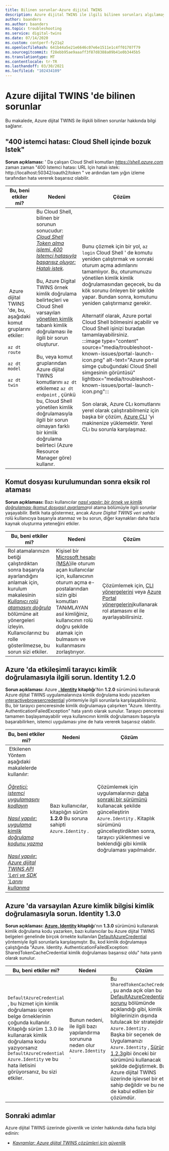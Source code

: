 ```yaml
---
title: Bilinen sorunlar-Azure dijital TWINS
description: Azure dijital TWINS ile ilgili bilinen sorunları algılamayı ve azaltıcı yardım alın.
author: baanders
ms.author: baanders
ms.topic: troubleshooting
ms.service: digital-twins
ms.date: 07/14/2020
ms.custom: contperf-fy21q2
ms.openlocfilehash: 641b44a5e21e6646c07e6e1511e1c4ff01707f79
ms.sourcegitcommit: f28ebb95ae9aaaff3f87d8388a09b41e0b3445b5
ms.translationtype: MT
ms.contentlocale: tr-TR
ms.lasthandoff: 03/30/2021
ms.locfileid: "102434109"
---
```

# <a name="known-issues-in-azure-digital-twins"></a>Azure dijital TWINS 'de bilinen sorunlar

Bu makalede, Azure dijital TWINS ile ilişkili bilinen sorunlar hakkında bilgi sağlanır.

## <a name="400-client-error-bad-request-in-cloud-shell"></a>"400 istemci hatası: Cloud Shell içinde bozuk Istek"

**Sorun açıklaması:** ' Da çalışan Cloud Shell komutları *https://shell.azure.com* zaman zaman "400 Istemci hatası: URL Için hatalı istek: http://localhost:50342/oauth2/token " ve ardından tam yığın izleme tarafından hata vererek başarısız olabilir.

| Bu, beni etkiler mi? | Nedeni | Çözüm |
| --- | --- | --- |
| &nbsp;Azure &nbsp; dijital &nbsp; TWINS 'de, bu, aşağıdaki komut gruplarını etkiler:<br><br>`az dt route`<br><br>`az dt model`<br><br>`az dt twin` | Bu Cloud Shell, bilinen bir sorunun sonucudur: [*Cloud Shell Token alma işlemi, 400 Istemci hatasıyla başarısız oluyor: Hatalı istek*](https://github.com/Azure/azure-cli/issues/11749).<br><br>Bu, Azure Digital TWINS örnek kimlik doğrulama belirteçleri ve Cloud Shell varsayılan [yönetilen kimlik](../active-directory/managed-identities-azure-resources/overview.md) tabanlı kimlik doğrulaması ile ilgili bir sorun oluşturur. <br><br>Bu, veya komut gruplarından Azure dijital TWINS komutlarını `az dt` etkilemez `az dt endpoint` , çünkü bu, Cloud Shell yönetilen kimlik doğrulamasıyla ilgili bir sorun olmayan farklı bir kimlik doğrulama belirteci (Azure Resource Manager göre) kullanır. | Bunu çözmek için bir yol, `az login` Cloud Shell ' de komutu yeniden çalıştırmak ve sonraki oturum açma adımlarını tamamlıyor. Bu, oturumunuzu yönetilen kimlik kimlik doğrulamasından geçecek, bu da kök sorunu önleyen bir şekilde yapar. Bundan sonra, komutunu yeniden çalıştırmanız gerekir.<br><br>Alternatif olarak, Azure portal Cloud Shell bölmesini açabilir ve Cloud Shell işinizi buradan tamamlayabilirsiniz.<br>:::image type="content" source="media/troubleshoot-known-issues/portal-launch-icon.png" alt-text="Azure portal simge çubuğundaki Cloud Shell simgesinin görüntüsü" lightbox="media/troubleshoot-known-issues/portal-launch-icon.png":::<br><br>Son olarak, Azure CLı komutlarını yerel olarak çalıştırabilmeniz için başka bir çözüm, [Azure CLI](/cli/azure/install-azure-cli) 'yi makinenize yüklemektir. Yerel CLı bu sorunla karşılaşmaz. |


## <a name="missing-role-assignment-after-scripted-setup"></a>Komut dosyası kurulumundan sonra eksik rol ataması

**Sorun açıklaması:** Bazı kullanıcılar [*nasıl yapılır: bir örnek ve kimlik doğrulaması (komut dosyası) ayarlama*](how-to-set-up-instance-scripted.md)rol atama bölümüyle ilgili sorunlar yaşayabilir. Betik hata göstermez, ancak *Azure Digital TWINS veri sahibi* rolü kullanıcıya başarıyla atanmaz ve bu sorun, diğer kaynakları daha fazla kaynak oluşturma yeteneğini etkiler.

| Bu, beni etkiler mi? | Nedeni | Çözüm |
| --- | --- | --- |
| Rol atamalarınızın betiği çalıştırdıktan sonra başarıyla ayarlandığını anlamak için, kurulum makalesinin [*Kullanıcı rolü atamasını doğrula*](how-to-set-up-instance-scripted.md#verify-user-role-assignment) bölümüne ait yönergeleri izleyin. Kullanıcılarınız bu rolle gösterilmezse, bu sorun sizi etkiler. | Kişisel bir [Microsoft hesabı (MSA)](https://account.microsoft.com/account)ile oturum açan kullanıcılar için, kullanıcının oturum açma e-postalarından sizin gibi komutları TANıMLAYAN asıl kimliğiniz, kullanıcının rolü doğru şekilde atamak için bulmasını ve kullanmasını zorlaştırıyor. | Çözümlemek için, [CLI yönergelerini](how-to-set-up-instance-cli.md#set-up-user-access-permissions) veya [Azure Portal yönergelerini](how-to-set-up-instance-portal.md#set-up-user-access-permissions)kullanarak rol atamasını el ile ayarlayabilirsiniz. |

## <a name="issue-with-interactive-browser-authentication-on-azureidentity-120"></a>Azure 'da etkileşimli tarayıcı kimlik doğrulamasıyla ilgili sorun. Identity 1.2.0

**Sorun açıklaması:** Azure **[. Identity](/dotnet/api/azure.identity) kitaplığı**'Nın **1.2.0** sürümünü kullanarak Azure dijital TWINS uygulamalarınıza kimlik doğrulama kodu yazarken [ınteractivebrowsercredential](/dotnet/api/azure.identity.interactivebrowsercredential) yöntemiyle ilgili sorunlarla karşılaşabilirsiniz. Bu, bir tarayıcı penceresinde kimlik doğrulamaya çalışırken "Azure. Identity. AuthenticationFailedException" hata yanıtı olarak sunulur. Tarayıcı penceresi tamamen başlayamayabilir veya kullanıcının kimlik doğrulamasını başarıyla başarabilirken, istemci uygulaması yine de hata vererek başarısız olabilir.

| Bu, beni etkiler mi? | Nedeni | Çözüm |
| --- | --- | --- |
| &nbsp;Etkilenen &nbsp; Yöntem &nbsp; &nbsp; &nbsp; &nbsp; &nbsp; aşağıdaki makalelerde kullanılır:<br><br>[*Öğretici: istemci uygulamasını kodlayın*](tutorial-code.md)<br><br>[*Nasıl yapılır: uygulama kimlik doğrulama kodunu yazma*](how-to-authenticate-client.md)<br><br>[*Nasıl yapılır: Azure dijital TWINS API 'Leri ve SDK 'Larını kullanma*](how-to-use-apis-sdks.md) | Bazı kullanıcılar, kitaplığın sürüm **1.2.0** Bu soruna sahipti `Azure.Identity` . | Çözümlemek için uygulamalarınızı [daha sonraki bir sürümünü](https://www.nuget.org/packages/Azure.Identity) kullanacak şekilde güncelleştirin `Azure.Identity` . Kitaplık sürümünü güncelleştirdikten sonra, tarayıcı yüklenmesi ve beklendiği gibi kimlik doğrulaması yapılmalıdır. |

## <a name="issue-with-default-azure-credential-authentication-on-azureidentity-130"></a>Azure 'da varsayılan Azure kimlik bilgisi kimlik doğrulamasıyla sorun. Identity 1.3.0

**Sorun açıklaması:** **[Azure. Identity](/dotnet/api/azure.identity) kitaplığı**'nın **1.3.0** sürümünü kullanarak kimlik doğrulama kodu yazarken, bazı kullanıcılar bu Azure dijital TWINS belgeleri genelinde birçok örnekte kullanılan [DefaultAzureCredential](/dotnet/api/azure.identity.defaultazurecredential) yöntemiyle ilgili sorunlarla karşılaşmıştır. Bu, kod kimlik doğrulamaya çalıştığında "Azure. Identity. AuthenticationFailedException: SharedTokenCacheCredential kimlik doğrulaması başarısız oldu" hata yanıtı olarak sunulur.

| Bu, beni etkiler mi? | Nedeni | Çözüm |
| --- | --- | --- |
| `DefaultAzureCredential` , bu hizmet için kimlik doğrulaması içeren belge örneklerinin çoğunda kullanılır. Kitaplığı sürüm 1.3.0 ile kullanarak kimlik doğrulama kodu yazıyorsanız `DefaultAzureCredential` `Azure.Identity` ve bu hata iletisini görüyorsanız, bu sizi etkiler. | Bunun nedeni, ile ilgili bazı yapılandırma sorununa neden olur `Azure.Identity` . | Bu `SharedTokenCacheCredential` , şu anda açık olan bu [DefaultAzureCredential sorunu](https://github.com/Azure/azure-sdk/issues/1970) bölümünde açıklandığı gibi, kimlik bilgilerinizin dışında tutulacak bir stratejidir `Azure.Identity` .<br>Başka bir seçenek de Uygulamanızı `Azure.Identity` , [Sürüm 1.2.3](https://www.nuget.org/packages/Azure.Identity/1.2.3)gibi önceki bir sürümünü kullanacak şekilde değiştirmek. Bu, Azure dijital TWINS üzerinde işlevsel bir etkiye sahip değildir ve bu nedenle de kabul edilen bir çözümdür. |

## <a name="next-steps"></a>Sonraki adımlar

Azure dijital TWINS üzerinde güvenlik ve izinler hakkında daha fazla bilgi edinin:
* [*Kavramlar: Azure dijital TWINS çözümleri için güvenlik*](concepts-security.md)